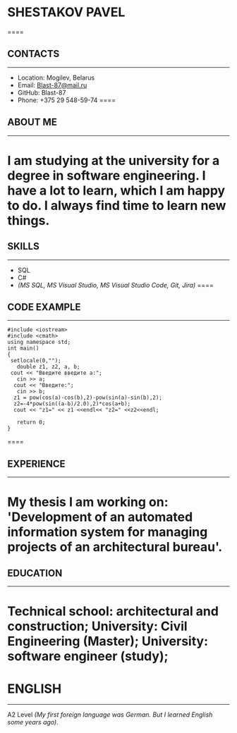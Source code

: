 # **SHESTAKOV PAVEL**
====
## **CONTACTS**
----
* Location: Mogilev, Belarus
* Email: Blast-87@mail.ru
* GitHub: Blast-87
* Phone: +375 29 548-59-74
====
## **ABOUT ME**
----
I am studying at the university for a degree in software engineering. I have a lot to learn, which I am happy to do. I always find time to learn new things.
====
## **SKILLS**
----
* SQL
* C#
* *(MS SQL, MS Visual Studio, MS Visual Studio Code, Git, Jira)*
====
## **CODE EXAMPLE**
----
```
#include <iostream>
#include <cmath>
using namespace std;
int main()
{
 setlocale(0,"");
   double z1, z2, a, b;
 cout << "Введите введите а:";
   cin >> a;
  cout << "Введите:";
   cin >> b;
  z1 = pow(cos(a)-cos(b),2)-pow(sin(a)-sin(b),2);
  z2=-4*pow(sin((a-b)/2.0),2)*cos(a+b);
  cout << "z1=" << z1 <<endl<< "z2=" <<z2<<endl;

   return 0;
}
```
====
## **EXPERIENCE**
----
My thesis I am working on: 'Development of an automated information system for managing projects of an architectural bureau'.
====
## **EDUCATION**
----
**Technical school:** architectural and construction;
**University:** Civil Engineering (Master);
**University:** software engineer (study);
====
# **ENGLISH**
----
A2 Level *(My first foreign language was German. But I learned English some years ago)*.